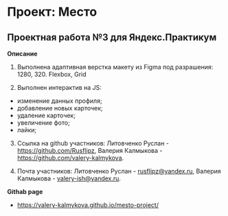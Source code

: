 # Проект: Место

## Проектная работа №3 для Яндекс.Практикум

**Описание**

1. Выполнена адаптивная верстка макету из Figma под разрашения: 1280, 320.
Flexbox, Grid

2. Выполнен интерактив на JS:
- изменение данных профиля;
- добавление новых карточек;
- удаление карточек;
- увеличение фото;
- лайки;

3. Cсылка на github участников:
Литовченко Руслан - https://github.com/Rusflipz,
Валерия Калмыкова - https://github.com/valery-kalmykova.

4. Почта участников:
Литовченко Руслан - rusflipz@yandex.ru,
Валерия Калмыкова - valery-ish@yandex.ru.

**Githab page**
- https://valery-kalmykova.github.io/mesto-project/
